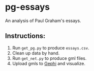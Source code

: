 pg-essays
=======

An analysis of Paul Graham's essays.

Instructions:
-------------

1. Run `get_pg.py` to produce `essays.csv`.
2. Clean up data by hand.
3. Run `get_net.py` to produce gml files.
4. Upload gmls to [Gephi](http://gephi.github.io/ "Gephi") and visualize.